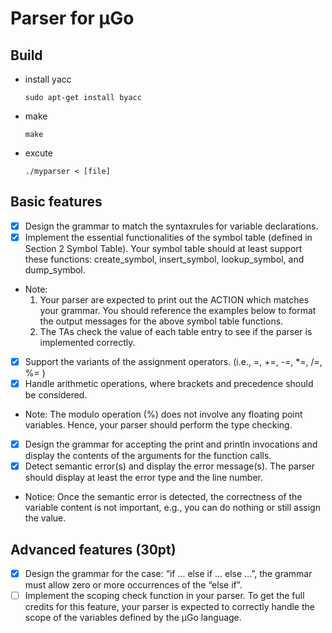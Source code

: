 # Parser for μGo

## Build 
* install yacc
    ```
    sudo apt-get install byacc
    ```
* make
    ```
    make
    ```
* excute
    ```
    ./myparser < [file]
    ```

## Basic features 
- [x] Design the grammar to match the syntaxrules for variable declarations. 
- [x] Implement the essential functionalities of the symbol table (defined in Section 2
Symbol Table). Your symbol table should at least support these functions:
create_symbol, insert_symbol, lookup_symbol, and dump_symbol. 
* Note: 
    1. Your parser are expected to print out the ACTION which matches your grammar. You should reference the examples below to format the output messages for
the above symbol table functions.
    2. The TAs check the value of each table entry to see if the parser is implemented correctly.
- [x] Support the variants of the assignment operators.
(i.e., =, +=, -=, *=, /=, %= ) 
- [x] Handle arithmetic operations, where brackets and precedence should be considered.
* Note: The modulo operation (%) does not involve any floating point variables. Hence,
your parser should perform the type checking.
- [x] Design the grammar for accepting the print and println invocations and display the
contents of the arguments for the function calls. 
- [x] Detect semantic error(s) and display the error message(s). The parser should display at
least the error type and the line number. 
* Notice: Once the semantic error is detected, the correctness of the variable content is not
important, e.g., you can do nothing or still assign the value.
## Advanced features (30pt)
- [x] Design the grammar for the case: “if ... else if ... else ...”, the grammar must allow zero or more occurrences of the “else if”. 
- [ ] Implement the scoping check function in your parser. To get the full credits for this
feature, your parser is expected to correctly handle the scope of the variables defined
by the μGo language.